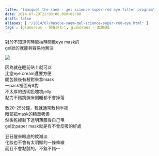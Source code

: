 ```yaml
---
title: '[masque] the saem - gel science super-red eye filler program'
date: 2014-07-20T22:00:00.000+08:00
draft: false
aliases: [ "/2014/07/masque-saem-gel-science-super-red-eye.html" ]
tags : [glamorous - 保養おたく, glamorous - 面膜魂]
---
```


對於不知道何時能抽時間敷eye mask的  
gel狀的就能夠容易地解決  

[![](https://4.bp.blogspot.com/-mcn2Rbh6XIs/XEQD6fmyu7I/AAAAAAAAGAc/yqIeMoe_W3AGDhd4OiB_nht2eJPd8GEhQCLcBGAs/s640/14610093556_425ae4a6be_z.jpg)](https://4.bp.blogspot.com/-mcn2Rbh6XIs/XEQD6fmyu7I/AAAAAAAAGAc/yqIeMoe_W3AGDhd4OiB_nht2eJPd8GEhQCLcBGAs/s1600/14610093556_425ae4a6be_z.jpg)

因為就在睡前貼上就可以  
比塗eye cream還要方便  
開包裝後有枝鉗來拿mask  
一pack裡面有8對  
不太厚的透明色塊塊jelly  
黏力不錯跳彈床側睡都不會掉落  
  
敷20-25分鐘，我就通常敷夠半夜  
眼部把mask的精華吸盡  
然後乾掉剩下透明薄膜後自己甩  
gel比paper mask就是有不會反吸的好處  
  
翌日醒來眼底的紋減淡  
化妝也不會有太明顯的一條條線  
而且不會黏膩的，不錯不錯～